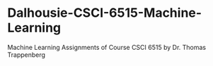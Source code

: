 # Dalhousie-CSCI-6515-Machine-Learning
Machine Learning Assignments of Course CSCI 6515 by Dr. Thomas Trappenberg
